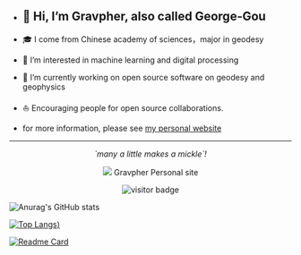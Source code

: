 - ## 👋 Hi, I’m Gravpher, also called George-Gou

- 🎓 I come from Chinese academy of sciences，major in geodesy

- 👀 I’m interested in machine learning and digital processing

- 🌱 I’m currently working on open source software on geodesy and geophysics

- ⛵ Encouraging people for open source collaborations.

- for more information, please see [my personal website](https://goujianing.ml/) 

<hr>
<p align="center">
  <i>`many a little makes a mickle`!</i>

<p align="center">
<a href= "https://goujianing.ml"><img src="https://img.icons8.com/material-outlined/27/000000/geography.png"/></a> Gravpher Personal site
</p>


<p  align="center">
<img src="https://visitor-badge.laobi.icu/badge?page_id=George-Gou.Gravpher" alt="visitor badge"/>       
</p>

</p>



![Anurag's GitHub stats](https://github-readme-stats.vercel.app/api?username=George-Gou&show_icons=true&theme=dracula)

[![Top Langs](https://github-readme-stats.vercel.app/api/top-langs/?username=George-Gou&hide=javascript,html,CSS,XSLT,Tex))](https://github.com/anuraghazra/github-readme-stats)

[![Readme Card](https://github-readme-stats.vercel.app/api/pin/?username=Gravity-Geodesy-China-Community&repo=Gravity-Geodesy-China-Community.github.io&theme=merko)](https://github.com/Gravity-Geodesy-China-Community/Gravity-Geodesy-China-Community.github.io)


  
